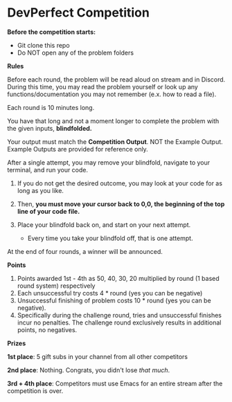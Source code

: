 # DevPerfect Competition

**Before the competition starts:**

* Git clone this repo
* Do NOT open any of the problem folders



**Rules**

Before each round, the problem will be read aloud on stream and in Discord. During this time, you may read the problem yourself or look up any functions/documentation you may not remember (e.x. how to read a file).

Each round is 10 minutes long.

You have that long and not a moment longer to complete the problem with the given inputs, **blindfolded.**

Your output must match the **Competition Output**. NOT the Example Output. Example Outputs are provided for reference only.

After a single attempt, you may remove your blindfold, navigate to your terminal, and run your code.

1. If you do not get the desired outcome, you may look at your code for as long as you like.

2. Then, **you must move your cursor back to 0,0, the beginning of the top line of your code file.**

3. Place your blindfold back on, and start on your next attempt.
   * Every time you take your blindfold off, that is one attempt.

At the end of four rounds, a winner will be announced.



**Points**

1. Points awarded 1st - 4th as 50, 40, 30, 20 multiplied by round (1 based round system) respectively 
2. Each unsuccessful try costs 4 * round (yes you can be negative) 
3. Unsuccessful finishing of problem costs 10 * round (yes you can be negative).
4. Specifically during the challenge round, tries and unsuccessful finishes incur no penalties. The challenge round exclusively results in additional points, no negatives.



**Prizes**

**1st place**: 5 gift subs in your channel from all other competitors

**2nd place**: Nothing. Congrats, you didn't lose _that much_.

**3rd + 4th place**: Competitors must use Emacs for an entire stream after the competition is over.

